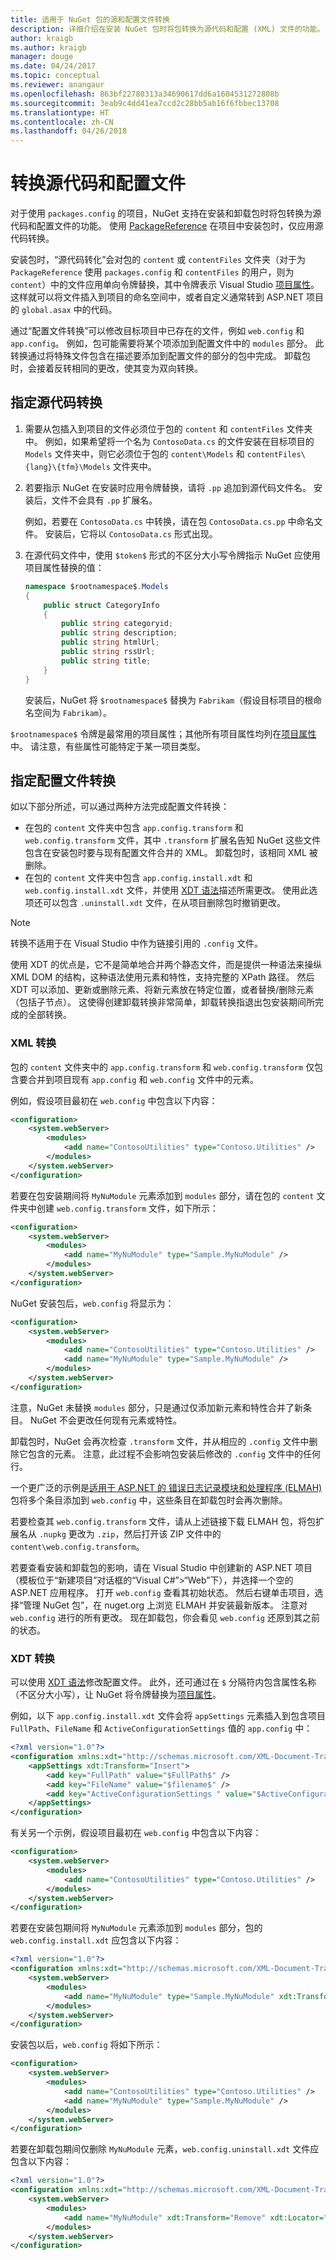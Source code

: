 ```yaml
---
title: 适用于 NuGet 包的源和配置文件转换
description: 详细介绍在安装 NuGet 包时将包转换为源代码和配置 (XML) 文件的功能。
author: kraigb
ms.author: kraigb
manager: douge
ms.date: 04/24/2017
ms.topic: conceptual
ms.reviewer: anangaur
ms.openlocfilehash: 863bf22780313a34690617dd6a1604531272808b
ms.sourcegitcommit: 3eab9c4dd41ea7ccd2c28bb5ab16f6fbbec13708
ms.translationtype: HT
ms.contentlocale: zh-CN
ms.lasthandoff: 04/26/2018
---
```

# <a name="transforming-source-code-and-configuration-files"></a>转换源代码和配置文件

对于使用 `packages.config` 的项目，NuGet 支持在安装和卸载包时将包转换为源代码和配置文件的功能。 使用 [PackageReference](../consume-packages/package-references-in-project-files.md) 在项目中安装包时，仅应用源代码转换。

安装包时，“源代码转化”会对包的 `content` 或 `contentFiles` 文件夹（对于为 `PackageReference` 使用 `packages.config` 和 `contentFiles` 的用户，则为 `content`）中的文件应用单向令牌替换，其中令牌表示 Visual Studio [项目属性](/dotnet/api/vslangproj.projectproperties?view=visualstudiosdk-2017&viewFallbackFrom=netframework-4.7)。 这样就可以将文件插入到项目的命名空间中，或者自定义通常转到 ASP.NET 项目的 `global.asax` 中的代码。

通过“配置文件转换”可以修改目标项目中已存在的文件，例如 `web.config` 和 `app.config`。 例如，包可能需要将某个项添加到配置文件中的 `modules` 部分。 此转换通过将特殊文件包含在描述要添加到配置文件的部分的包中完成。 卸载包时，会接着反转相同的更改，使其变为双向转换。

## <a name="specifying-source-code-transformations"></a>指定源代码转换

1. 需要从包插入到项目的文件必须位于包的 `content` 和 `contentFiles` 文件夹中。 例如，如果希望将一个名为 `ContosoData.cs` 的文件安装在目标项目的 `Models` 文件夹中，则它必须位于包的 `content\Models` 和 `contentFiles\{lang}\{tfm}\Models` 文件夹中。

1. 若要指示 NuGet 在安装时应用令牌替换，请将 `.pp` 追加到源代码文件名。 安装后，文件不会具有 `.pp` 扩展名。

    例如，若要在 `ContosoData.cs` 中转换，请在包 `ContosoData.cs.pp` 中命名文件。 安装后，它将以 `ContosoData.cs` 形式出现。

1. 在源代码文件中，使用 `$token$` 形式的不区分大小写令牌指示 NuGet 应使用项目属性替换的值：

    ```cs
    namespace $rootnamespace$.Models
    {
        public struct CategoryInfo
        {
            public string categoryid;
            public string description;
            public string htmlUrl;
            public string rssUrl;
            public string title;
        }
    }
    ```

    安装后，NuGet 将 `$rootnamespace$` 替换为 `Fabrikam`（假设目标项目的根命名空间为 `Fabrikam`）。

`$rootnamespace$` 令牌是最常用的项目属性；其他所有项目属性均列在[项目属性](/dotnet/api/vslangproj.projectproperties?view=visualstudiosdk-2017&viewFallbackFrom=netframework-4.7)中。 请注意，有些属性可能特定于某一项目类型。

## <a name="specifying-config-file-transformations"></a>指定配置文件转换

如以下部分所述，可以通过两种方法完成配置文件转换：

- 在包的 `content` 文件夹中包含 `app.config.transform` 和 `web.config.transform` 文件，其中 `.transform` 扩展名告知 NuGet 这些文件包含在安装包时要与现有配置文件合并的 XML。 卸载包时，该相同 XML 被删除。
- 在包的 `content` 文件夹中包含 `app.config.install.xdt` 和 `web.config.install.xdt` 文件，并使用 [XDT 语法](https://msdn.microsoft.com/library/dd465326.aspx)描述所需更改。 使用此选项还可以包含 `.uninstall.xdt` 文件，在从项目删除包时撤销更改。

> [!Note]
> 转换不适用于在 Visual Studio 中作为链接引用的 `.config` 文件。

使用 XDT 的优点是，它不是简单地合并两个静态文件，而是提供一种语法来操纵 XML DOM 的结构，这种语法使用元素和特性，支持完整的 XPath 路径。 然后 XDT 可以添加、更新或删除元素、将新元素放在特定位置，或者替换/删除元素（包括子节点）。 这使得创建卸载转换非常简单，卸载转换指退出包安装期间所完成的全部转换。

### <a name="xml-transforms"></a>XML 转换

包的 `content` 文件夹中的 `app.config.transform` 和 `web.config.transform` 仅包含要合并到项目现有 `app.config` 和 `web.config` 文件中的元素。

例如，假设项目最初在 `web.config` 中包含以下内容：

```xml
<configuration>
    <system.webServer>
        <modules>
            <add name="ContosoUtilities" type="Contoso.Utilities" />
        </modules>
    </system.webServer>
</configuration>
```

若要在包安装期间将 `MyNuModule` 元素添加到 `modules` 部分，请在包的 `content` 文件夹中创建 `web.config.transform` 文件，如下所示：

```xml
<configuration>
    <system.webServer>
        <modules>
            <add name="MyNuModule" type="Sample.MyNuModule" />
        </modules>
    </system.webServer>
</configuration>
```

NuGet 安装包后，`web.config` 将显示为：

```xml
<configuration>
    <system.webServer>
        <modules>
            <add name="ContosoUtilities" type="Contoso.Utilities" />
            <add name="MyNuModule" type="Sample.MyNuModule" />
        </modules>
    </system.webServer>
</configuration>
```

注意，NuGet 未替换 `modules` 部分，只是通过仅添加新元素和特性合并了新条目。 NuGet 不会更改任何现有元素或特性。

卸载包时，NuGet 会再次检查 `.transform` 文件，并从相应的 `.config` 文件中删除它包含的元素。 注意，此过程不会影响包安装后修改的 `.config` 文件中的任何行。

一个更广泛的示例是[适用于 ASP.NET 的 错误日志记录模块和处理程序 (ELMAH)](https://www.nuget.org/packages/elmah/) 包将多个条目添加到 `web.config` 中，这些条目在卸载包时会再次删除。

若要检查其 `web.config.transform` 文件，请从上述链接下载 ELMAH 包，将包扩展名从 `.nupkg` 更改为 `.zip`，然后打开该 ZIP 文件中的 `content\web.config.transform`。

若要查看安装和卸载包的影响，请在 Visual Studio 中创建新的 ASP.NET 项目（模板位于“新建项目”对话框的“Visual C#”>“Web”下），并选择一个空的 ASP.NET 应用程序。 打开 `web.config` 查看其初始状态。 然后右键单击项目，选择“管理 NuGet 包”，在 nuget.org 上浏览 ELMAH 并安装最新版本。 注意对 `web.config` 进行的所有更改。 现在卸载包，你会看见 `web.config` 还原到其之前的状态。

### <a name="xdt-transforms"></a>XDT 转换

可以使用 [XDT 语法](https://msdn.microsoft.com/library/dd465326.aspx)修改配置文件。 此外，还可通过在 `$` 分隔符内包含属性名称（不区分大小写），让 NuGet 将令牌替换为[项目属性](/dotnet/api/vslangproj.projectproperties?view=visualstudiosdk-2017&viewFallbackFrom=netframework-4.7)。

例如，以下 `app.config.install.xdt` 文件会将 `appSettings` 元素插入到包含项目 `FullPath`、`FileName` 和 `ActiveConfigurationSettings` 值的 `app.config` 中：

```xml
<?xml version="1.0"?>
<configuration xmlns:xdt="http://schemas.microsoft.com/XML-Document-Transform">
    <appSettings xdt:Transform="Insert">
        <add key="FullPath" value="$FullPath$" />
        <add key="FileName" value="$filename$" />
        <add key="ActiveConfigurationSettings " value="$ActiveConfigurationSettings$" />
    </appSettings>
</configuration>
```

有关另一个示例，假设项目最初在 `web.config` 中包含以下内容：

```xml
<configuration>
    <system.webServer>
        <modules>
            <add name="ContosoUtilities" type="Contoso.Utilities" />
        </modules>
    </system.webServer>
</configuration>
```

若要在安装包期间将 `MyNuModule` 元素添加到 `modules` 部分，包的 `web.config.install.xdt` 应包含以下内容：

```xml
<?xml version="1.0"?>
<configuration xmlns:xdt="http://schemas.microsoft.com/XML-Document-Transform">
    <system.webServer>
        <modules>
            <add name="MyNuModule" type="Sample.MyNuModule" xdt:Transform="Insert" />
        </modules>
    </system.webServer>
</configuration>
```

安装包以后，`web.config` 将如下所示：

```xml
<configuration>
    <system.webServer>
        <modules>
            <add name="ContosoUtilities" type="Contoso.Utilities" />
            <add name="MyNuModule" type="Sample.MyNuModule" />
        </modules>
    </system.webServer>
</configuration>
```

若要在卸载包期间仅删除 `MyNuModule` 元素，`web.config.uninstall.xdt` 文件应包含以下内容：

```xml
<?xml version="1.0"?>
<configuration xmlns:xdt="http://schemas.microsoft.com/XML-Document-Transform">
    <system.webServer>
        <modules>
            <add name="MyNuModule" xdt:Transform="Remove" xdt:Locator="Match(name)" />
        </modules>
    </system.webServer>
</configuration>
```
